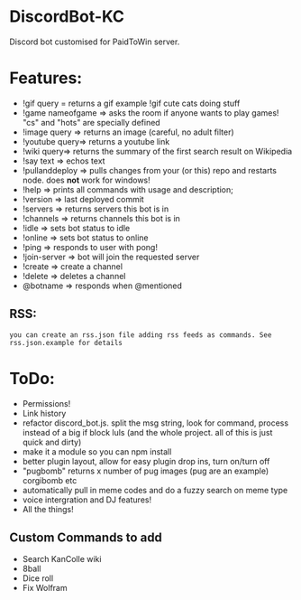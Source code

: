 # DiscordBot-KC
Discord bot customised for PaidToWin server.

# Features:
- !gif query = returns a gif example !gif cute cats doing stuff
- !game nameofgame => asks the room if anyone wants to play games! "cs" and "hots" are specially defined
- !image query => returns an image (careful, no adult filter)
- !youtube query=> returns a youtube link
- !wiki query=> returns the summary of the first search result on Wikipedia
- !say text => echos text
- !pullanddeploy => pulls changes from your (or this) repo and restarts node. does <strong>not</strong> work for windows!
- !help => prints all commands with usage and description;
- !version => last deployed commit
- !servers => returns servers this bot is in
- !channels => returns channels this bot is in
- !idle => sets bot status to idle
- !online => sets bot status to online
- !ping => responds to user with pong!
- !join-server => bot will join the requested server
- !create => create a channel
- !delete => deletes a channel
- @botname => responds when @mentioned

## RSS:
    you can create an rss.json file adding rss feeds as commands. See rss.json.example for details

# ToDo:

- Permissions!
- Link history
- refactor discord_bot.js. split the msg string, look for command, process instead of a big if block luls (and the whole project. all of this is just quick and dirty)
- make it a module so you can npm install
- better plugin layout, allow for easy plugin drop ins, turn on/turn off
- "pugbomb" returns x number of pug images (pug are an example) corgibomb etc
- automatically pull in meme codes and do a fuzzy search on meme type
- voice intergration and DJ features!
- All the things!

## Custom Commands to add
- Search KanColle wiki
- 8ball
- Dice roll
- Fix Wolfram
